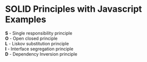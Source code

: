 # SOLID Principles with Javascript Examples

<b>S</b> - Single responsibility principle <br />
<b>O</b> - Open closed principle <br />
<b>L</b> - Liskov substitution principle <br />
<b>I</b> - Interface segregation principle <br />
<b>D</b> - Dependency Inversion principle <br />

